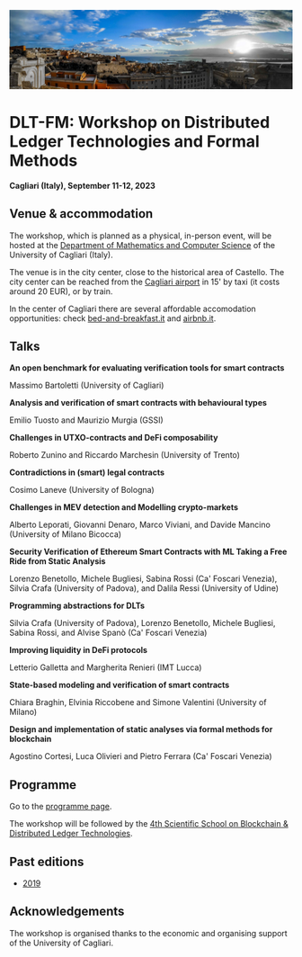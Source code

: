 ![image](intro-bg.jpg)

# DLT-FM: Workshop on Distributed Ledger Technologies and Formal Methods

**Cagliari (Italy), September 11-12, 2023**


## Venue & accommodation

The workshop, which is planned as a physical, in-person event, will be hosted at the [Department of Mathematics and Computer Science](https://goo.gl/maps/jjzgXGtSLtVBSrDu9) of the University of Cagliari (Italy).

The venue is in the city center, close to the historical area of Castello. 
The city center can be reached from the [Cagliari airport](http://www.sogaer.it/it) in 15' by taxi (it costs around 20 EUR), or by train.

In the center of Cagliari there are several affordable accomodation opportunities: check [bed-and-breakfast.it](https://www.bed-and-breakfast.it/lista_strutture_ur.cfm?locale=it&zona=Castello&citta=Cagliari&idregione=14) and
[airbnb.it](https://www.airbnb.it/rooms/6619495?source_impression_id=p3_1688053073_kJI5XWcXBEsz1r%2B1).


## Talks

**An open benchmark for evaluating verification tools for smart contracts**

Massimo Bartoletti (University of Cagliari)

**Analysis and verification of smart contracts with behavioural types**

Emilio Tuosto and Maurizio Murgia (GSSI)

**Challenges in UTXO-contracts and DeFi composability**

Roberto Zunino and Riccardo Marchesin (University of Trento)

**Contradictions in (smart) legal contracts**

Cosimo Laneve (University of Bologna)

**Challenges in MEV detection and Modelling crypto-markets**

Alberto Leporati, Giovanni Denaro, Marco Viviani, and Davide Mancino (University of Milano Bicocca)

**Security Verification of Ethereum Smart Contracts with ML Taking a Free Ride from Static Analysis**

Lorenzo Benetollo, Michele Bugliesi, Sabina Rossi (Ca' Foscari Venezia), Silvia Crafa (University of Padova), and Dalila Ressi (University of Udine)

**Programming abstractions for DLTs**

Silvia Crafa (University of Padova), Lorenzo Benetollo, Michele Bugliesi, Sabina Rossi, and Alvise Spanò (Ca' Foscari Venezia)

**Improving liquidity in DeFi protocols**

Letterio Galletta and Margherita Renieri (IMT Lucca)

**State-based modeling and verification of smart contracts**

Chiara Braghin, Elvinia Riccobene and Simone Valentini (University of Milano)

**Design and implementation of static analyses via formal methods for blockchain**

Agostino Cortesi, Luca Olivieri and Pietro Ferrara (Ca' Foscari Venezia) 


## Programme

Go to the [programme page](programme.md).

The workshop will be followed by the [4th Scientific School on Blockchain & Distributed Ledger Technologies](https://dlt-school.github.io/).

## Past editions

- [2019](https://site.unibo.it/blockchain-and-newtechnologies/it/agenda/workshop-on-formal-methods-and-smart-contracts)


## Acknowledgements

The workshop is organised thanks to the economic and organising support of the University of Cagliari.
